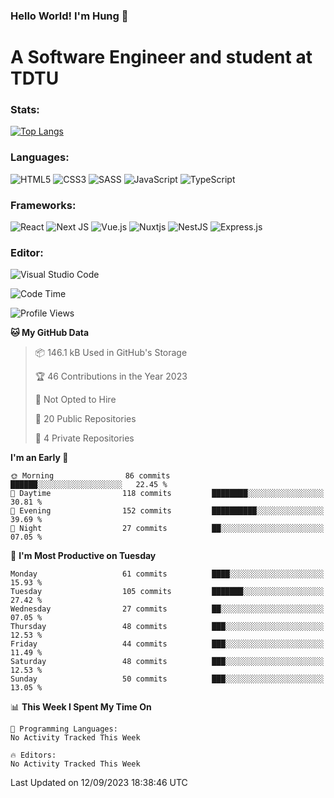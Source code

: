### Hello World! I'm Hung :wave:

# A Software Engineer and student at TDTU

### Stats:
[![Top Langs](https://github-readme-stats.vercel.app/api/top-langs/?username=Kuroo-nekoo)](https://github.com/anuraghazra/github-readme-stats)

### Languages:
![HTML5](https://img.shields.io/badge/html5-%23E34F26.svg?style=for-the-badge&logo=html5&logoColor=%23E34F26&color=white)
![CSS3](https://img.shields.io/badge/css3-%231572B6.svg?style=for-the-badge&logo=css3&logoColor=%231572B6&color=white)
![SASS](https://img.shields.io/badge/SASS-hotpink.svg?style=for-the-badge&logo=SASS&logoColor=hotpink&color=white)
![JavaScript](https://img.shields.io/badge/javascript-%23323330.svg?style=for-the-badge&logo=javascript&color=white)
![TypeScript](https://img.shields.io/badge/typescript-%23007ACC.svg?style=for-the-badge&logo=typescript&logoColor=%23007ACC&color=white)


### Frameworks:
![React](https://img.shields.io/badge/react-%2320232a.svg?style=for-the-badge&logo=react&logoColor=%%2361DAFB&color=white)
![Next JS](https://img.shields.io/badge/Next-black?style=for-the-badge&logo=next.js&logoColor=black&color=white)
![Vue.js](https://img.shields.io/badge/vuejs-%2335495e.svg?style=for-the-badge&logo=vuedotjs&logoColor=%234FC08D&color=white)
![Nuxtjs](https://img.shields.io/badge/Nuxt-002E3B?style=for-the-badge&logo=nuxtdotjs&color=white&logoColor=#00DC82)
![NestJS](https://img.shields.io/badge/nestjs-%23E0234E.svg?style=for-the-badge&logo=nestjs&logoColor=%23E0234E&color=white)
![Express.js](https://img.shields.io/badge/express.js-%23404d59.svg?style=for-the-badge&logo=express&logoColor=%23404d59&color=white)

### Editor:
![Visual Studio Code](https://img.shields.io/badge/Visual%20Studio%20Code-0078d7.svg?style=for-the-badge&logo=visual-studio-code&color=white&logoColor=0078d7)


<!--START_SECTION:waka-->
![Code Time](http://img.shields.io/badge/Code%20Time-574%20hrs%209%20mins-blue)

![Profile Views](http://img.shields.io/badge/Profile%20Views-16-blue)

**🐱 My GitHub Data** 

> 📦 146.1 kB Used in GitHub's Storage 
 > 
> 🏆 46 Contributions in the Year 2023
 > 
> 🚫 Not Opted to Hire
 > 
> 📜 20 Public Repositories 
 > 
> 🔑 4 Private Repositories 
 > 
**I'm an Early 🐤** 

```text
🌞 Morning                86 commits          ██████░░░░░░░░░░░░░░░░░░░   22.45 % 
🌆 Daytime                118 commits         ████████░░░░░░░░░░░░░░░░░   30.81 % 
🌃 Evening                152 commits         ██████████░░░░░░░░░░░░░░░   39.69 % 
🌙 Night                  27 commits          ██░░░░░░░░░░░░░░░░░░░░░░░   07.05 % 
```
📅 **I'm Most Productive on Tuesday** 

```text
Monday                   61 commits          ████░░░░░░░░░░░░░░░░░░░░░   15.93 % 
Tuesday                  105 commits         ███████░░░░░░░░░░░░░░░░░░   27.42 % 
Wednesday                27 commits          ██░░░░░░░░░░░░░░░░░░░░░░░   07.05 % 
Thursday                 48 commits          ███░░░░░░░░░░░░░░░░░░░░░░   12.53 % 
Friday                   44 commits          ███░░░░░░░░░░░░░░░░░░░░░░   11.49 % 
Saturday                 48 commits          ███░░░░░░░░░░░░░░░░░░░░░░   12.53 % 
Sunday                   50 commits          ███░░░░░░░░░░░░░░░░░░░░░░   13.05 % 
```


📊 **This Week I Spent My Time On** 

```text
💬 Programming Languages: 
No Activity Tracked This Week

🔥 Editors: 
No Activity Tracked This Week
```


 Last Updated on 12/09/2023 18:38:46 UTC
<!--END_SECTION:waka-->
